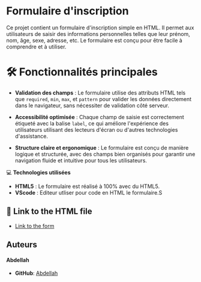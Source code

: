 # Formulaire d'inscription

Ce projet contient un formulaire d'inscription simple en HTML. Il permet aux utilisateurs de saisir des informations personnelles telles que leur prénom, nom, âge, sexe, adresse, etc. Le formulaire est conçu pour être facile à comprendre et à utiliser.

# 🛠️ **Fonctionnalités principales**

- **Validation des champs** : Le formulaire utilise des attributs HTML tels que `required`, `min`, `max`, et `pattern` pour valider les données directement dans le navigateur, sans nécessiter de validation côté serveur.
  
- **Accessibilité optimisée** : Chaque champ de saisie est correctement étiqueté avec la balise `label`, ce qui améliore l'expérience des utilisateurs utilisant des lecteurs d'écran ou d'autres technologies d'assistance.

- **Structure claire et ergonomique** : Le formulaire est conçu de manière logique et structurée, avec des champs bien organisés pour garantir une navigation fluide et intuitive pour tous les utilisateurs.

 💻 **Technologies utilisées**

- **HTML5** : Le formulaire est réalisé à 100% avec du HTML5.
- **VScode** : Editeur utliser pour code en HTML le formulaire.S

## 🚀 Link to the HTML file

- [Link to the form](formulaire-inscription.html)

## Auteurs

#### Abdellah

- **GitHub**: [Abdellah](https://github.com/abdellah59)
